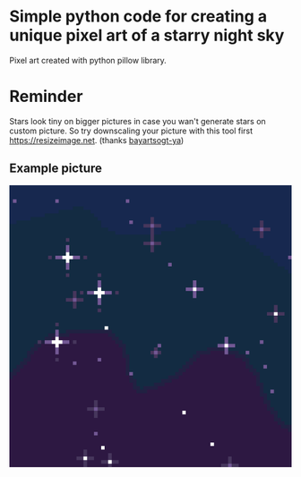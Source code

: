 # Simple python code for creating a unique pixel art of a starry night sky

Pixel art created with python pillow library.

# Reminder

Stars look tiny on bigger pictures in case you wan't generate stars on custom picture. So try downscaling your picture with this tool first https://resizeimage.net. (thanks [bayartsogt-ya](https://github.com/bayartsogt-ya))

## Example picture

![Example picture](profile2.png "starry sky")
